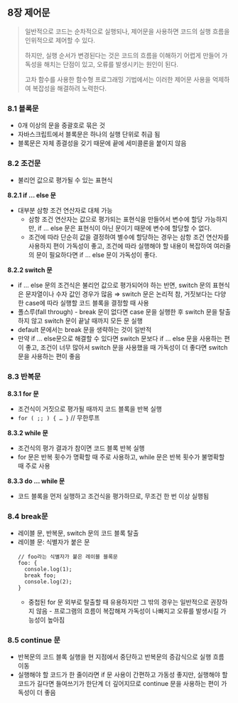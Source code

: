 ## 8장 제어문

> 일반적으로 코드는 순차적으로 실행되나, 제어문을 사용하면 코드의 실행 흐름을 인위적으로 제어할 수 있다.
>
> 하지만, 실행 순서가 변경된다는 것은 코드의 흐름을 이해하기 어렵게 만들어 가독성을 해치는 단점이 있고, 오류를 발생시키는 원인이 된다.
>
> 고차 함수를 사용한 함수형 프로그래밍 기법에서는 이러한 제어문 사용을 억제하여 복잡성을 해결하려 노력한다.

### 8.1 블록문

- 0개 이상의 문을 중괄호로 묶은 것
- 자바스크립트에서 블록문은 하나의 실행 단위로 취급 됨
- 블록문은 자체 종결성을 갖기 때문에 끝에 세미콜론을 붙이지 않음

### 8.2 조건문

- 불리언 값으로 평가될 수 있는 표현식

**8.2.1 if … else 문**

- 대부분 삼항 조건 연산자로 대체 가능
  - 삼항 조건 연산자는 값으로 평가되는 표현식을 만들어서 변수에 할당 가능하지만, if … else 문은 표현식이 아닌 문이기 때문에 변수에 할당할 수 없다.
  - 조건에 따라 단순히 값을 결정하여 별수에 할당하는 경우는 삼항 조건 연산자를 사용하지 편이 가독성이 좋고, 조건에 따라 실행해야 할 내용이 복잡하여 여러줄의 문이 필요하다면 if … else 문이 가독성이 좋다.

**8.2.2 switch 문**

- if … else 문의 조건식은 불리언 값으로 평가되어야 하는 반면, switch 문의 표현식은 문자열이나 수자 값인 경우가 많음 ⇒ switch 문은 논리적 참, 거짓보다는 다양한 case에 따라 실행할 코드 블록을 결정할 때 사용
- 폴스루(fall through) - break 문이 없다면 case 문을 실행한 후 switch 문을 탈출하지 않고 switch 문이 끝날 때까지 모든 문 실행
- default 문에서는 break 문을 생략하는 것이 일반적
- 만약 if … else문으로 해결할 수 있다면 switch 문보다 if … else 문을 사용하는 편이 좋고, 조건이 너무 많아서 switch 문을 사용했을 때 가독성이 더 좋다면 switch 문을 사용하는 편이 좋음

### 8.3 반복문

**8.3.1 for 문**

- 조건식이 거짓으로 평가될 때까지 코드 블록을 반복 실행
- `for ( ;; ) { … }` // 무한루프

**8.3.2 while 문**

- 조건식의 평가 결과가 참이면 코드 블록 반복 실행
- for 문은 반복 횟수가 명확할 때 주로 사용하고, while 문은 반복 횟수가 불명확할 때 주로 사용

**8.3.3 do … while 문**

- 코드 블록을 먼저 실행하고 조건식을 평가하므로, 무조건 한 번 이상 실행됨

### 8.4 break문

- 레이블 문, 반복문, switch 문의 코드 블록 탈출
- 레이블 문: 식별자가 붙은 문
  ```tsx
  // foo라는 식별자가 붙은 레이블 블록문
  foo: {
    console.log(1);
    break foo;
    console.log(2);
  }
  ```
  - 중첩된 for 문 외부로 탈출할 때 유용하지만 그 밖의 경우는 일반적으로 권장하지 않음 - 프로그램의 흐름이 복잡해져 가독성이 나빠지고 오류를 발생시킬 가능성이 높아짐

### 8.5 continue 문

- 반복문의 코드 블록 실행을 현 지점에서 중단하고 반복문의 증감식으로 실행 흐름 이동
- 실행해야 할 코드가 한 줄이라면 if 문 사용이 간편하고 가동성 좋지만, 실행해야 할 코드가 길다면 들여쓰기가 한단계 더 깊어지므로 continue 문을 사용하는 편이 가독성이 더 좋음
